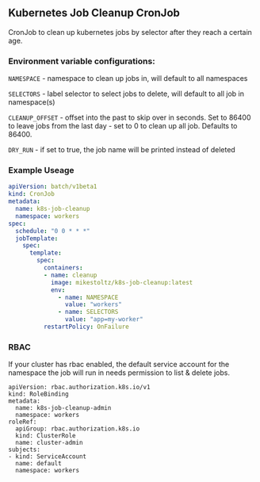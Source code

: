 ## Kubernetes Job Cleanup CronJob

CronJob to clean up kubernetes jobs by selector after they reach a certain age.

### Environment variable configurations:

`NAMESPACE` - namespace to clean up jobs in, will default to all namespaces

`SELECTORS` - label selector to select jobs to delete, will default to all job in namespace(s)

`CLEANUP_OFFSET` - offset into the past to skip over in seconds. Set to 86400 to leave jobs from the last day - set to 0 to clean up all job. Defaults to 86400.

`DRY_RUN` - if set to true, the job name will be printed instead of deleted


### Example Useage
``` yaml
apiVersion: batch/v1beta1
kind: CronJob
metadata:
  name: k8s-job-cleanup
  namespace: workers
spec:
  schedule: "0 0 * * *"
  jobTemplate:
    spec:
      template:
        spec:
          containers:
          - name: cleanup
            image: mikestoltz/k8s-job-cleanup:latest
            env:
              - name: NAMESPACE
                value: "workers"
              - name: SELECTORS
                value: "app=my-worker"
          restartPolicy: OnFailure
```

### RBAC
If your cluster has rbac enabled, the default service account for the namespace the job will run in needs permission to list & delete jobs.

```
apiVersion: rbac.authorization.k8s.io/v1
kind: RoleBinding
metadata:
  name: k8s-job-cleanup-admin
  namespace: workers
roleRef:
  apiGroup: rbac.authorization.k8s.io
  kind: ClusterRole
  name: cluster-admin
subjects:
- kind: ServiceAccount
  name: default
  namespace: workers
```